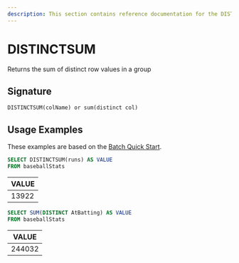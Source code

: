 ```yaml
---
description: This section contains reference documentation for the DISTINCTSUM function.
---
```


# DISTINCTSUM

Returns the sum of distinct row values in a group

## Signature

`DISTINCTSUM(colName) or sum(distinct col)`

## Usage Examples

These examples are based on the [Batch Quick Start](../../basics/getting-started/quick-start.md#batch).

```sql
SELECT DISTINCTSUM(runs) AS VALUE
FROM baseballStats
```

| VALUE |
| ----- |
| 13922 |



```sql
SELECT SUM(DISTINCT AtBatting) AS VALUE
FROM baseballStats
```

| VALUE  |
| ------ |
| 244032 |
